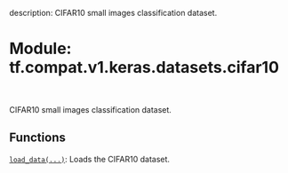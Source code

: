 description: CIFAR10 small images classification dataset.

<div itemscope itemtype="http://developers.google.com/ReferenceObject">
<meta itemprop="name" content="tf.compat.v1.keras.datasets.cifar10" />
<meta itemprop="path" content="Stable" />
</div>

# Module: tf.compat.v1.keras.datasets.cifar10

<!-- Insert buttons and diff -->

<table class="tfo-notebook-buttons tfo-api nocontent" align="left">

</table>



CIFAR10 small images classification dataset.



## Functions

[`load_data(...)`](../../../../../tf/keras/datasets/cifar10/load_data.md): Loads the CIFAR10 dataset.

